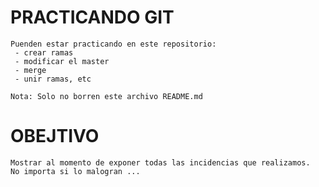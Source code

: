 # PRACTICANDO GIT

    Puenden estar practicando en este repositorio:
     - crear ramas 
     - modificar el master 
     - merge
     - unir ramas, etc

    Nota: Solo no borren este archivo README.md 

# OBEJTIVO
    Mostrar al momento de exponer todas las incidencias que realizamos.
    No importa si lo malogran ...